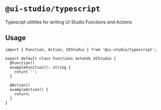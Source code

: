# `@ui-studio/typescript`

Typescipt utitilies for writing UI Studio Functions and Actions

## Usage

```
import { Function, Action, UIStudio } from '@ui-studio/typescript';

export default class Functions extends UIStudio {
  @Function()
  exampleFunction(): string {
    return '';
  }

  @Action()
  exampleAction() {
    return;
  }
}
```
